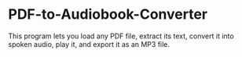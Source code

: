 # PDF-to-Audiobook-Converter
 This program lets you load any PDF file, extract its text, convert it into spoken audio, play it, and export it as an MP3 file.

